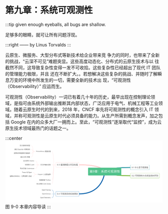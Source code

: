 # 第九章：系统可观测性
:::tip <a/>
given enough eyeballs, all bugs are shallow.

足够多的眼睛，就可让所有问题浮现。

:::right
—— by Linus Torvalds
:::

云原生、微服务、大型分布式等新技术给企业带来竞
争力的同时，也带来了全新的挑战，“云深不可见”难题突显。这些高度动态化、分布式的云原生技术与以
往截然不同，这导致复杂性变得一发不可收拾。这些复杂性已经超出了现代 IT 团队的管理能力极限，并且
还在不断扩大。。若想解决这些复杂的挑战、并随时了解瞬息万变的环境中所发生的一切，需要全新的技术出
现，“可观测性（Observability）” 应运而生。

可观测性（Observability）一词已有着几十年的历史，最早出现在控制理论领域，是指可由系统外部输出推断其内部状态，广泛应用于电气、机械工程等工业领域。随着云原生时代的到来，2018 年，CNCF 率先将可观测性的概念引入 IT 领域，并称可观测性是云原生时代必须具备的能力。从生产所需到概念发声，加之包括 Google 在内的众多大厂一拥而上。至此，“可观测性”逐渐取代“监控”，成为云原生技术领域最热门的话题之一。

:::center
  ![](../assets/observability.png)<br/>
  图 9-0 本章内容导读
:::

